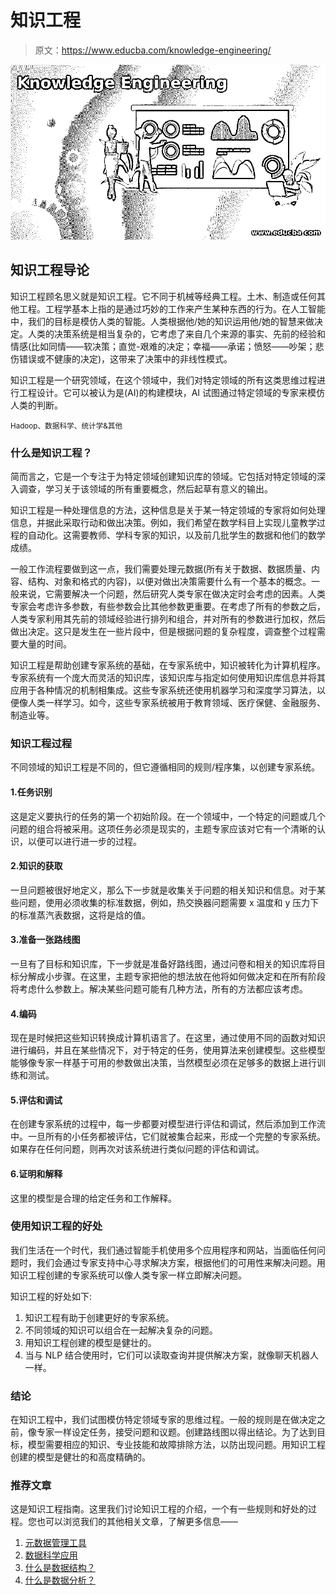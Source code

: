 # 知识工程

> 原文：<https://www.educba.com/knowledge-engineering/>

![Knowledge Engineering](img/4c7dcd20eeae00ec69e5d0fac1e8a3e7.png)



## 知识工程导论

知识工程顾名思义就是知识工程。它不同于机械等经典工程。土木、制造或任何其他工程。工程学基本上指的是通过巧妙的工作来产生某种东西的行为。在人工智能中，我们的目标是模仿人类的智能。人类根据他/她的知识运用他/她的智慧来做决定。人类的决策系统是相当复杂的，它考虑了来自几个来源的事实、先前的经验和情感(比如同情——软决策；直觉-艰难的决定；幸福——承诺；愤怒——吵架；悲伤错误或不健康的决定)，这带来了决策中的非线性模式。

知识工程是一个研究领域，在这个领域中，我们对特定领域的所有这类思维过程进行工程设计。它可以被认为是(AI)的构建模块，AI 试图通过特定领域的专家来模仿人类的判断。

<small>Hadoop、数据科学、统计学&其他</small>

### 什么是知识工程？

简而言之，它是一个专注于为特定领域创建知识库的领域。它包括对特定领域的深入调查，学习关于该领域的所有重要概念，然后起草有意义的输出。

知识工程是一种处理信息的方法，这种信息是关于某一特定领域的专家将如何处理信息，并据此采取行动和做出决策。例如，我们希望在数学科目上实现儿童教学过程的自动化。这需要教师、学科专家的知识，以及前几批学生的数据和他们的数学成绩。

一般工作流程要做到这一点，我们需要处理元数据(所有关于数据、数据质量、内容、结构、对象和格式的内容)，以便对做出决策需要什么有一个基本的概念。一般来说，它需要解决一个问题，然后研究人类专家在做决定时会考虑的因素。人类专家会考虑许多参数，有些参数会比其他参数更重要。在考虑了所有的参数之后，人类专家利用其先前的领域经验进行排列和组合，并对所有的参数进行加权，然后做出决定。这只是发生在一些片段中，但是根据问题的复杂程度，调查整个过程需要大量的时间。

知识工程是帮助创建专家系统的基础，在专家系统中，知识被转化为计算机程序。专家系统有一个庞大而灵活的知识库，该知识库与指定如何使用知识库信息并将其应用于各种情况的机制相集成。这些专家系统还使用机器学习和深度学习算法，以便像人类一样学习。如今，这些专家系统被用于教育领域、医疗保健、金融服务、制造业等。

### 知识工程过程

不同领域的知识工程是不同的，但它遵循相同的规则/程序集，以创建专家系统。

#### 1.任务识别

这是定义要执行的任务的第一个初始阶段。在一个领域中，一个特定的问题或几个问题的组合将被采用。这项任务必须是现实的，主题专家应该对它有一个清晰的认识，以便可以进行进一步的过程。

#### 2.知识的获取

一旦问题被很好地定义，那么下一步就是收集关于问题的相关知识和信息。对于某些问题，使用必须收集的标准数据，例如，热交换器问题需要 x 温度和 y 压力下的标准蒸汽表数据，这将是焓的值。

#### 3.准备一张路线图

一旦有了目标和知识库，下一步就是准备好路线图，通过问卷和相关的知识库将目标分解成小步骤。在这里，主题专家把他的想法放在他将如何做决定和在所有阶段将考虑什么参数上。解决某些问题可能有几种方法，所有的方法都应该考虑。

#### 4.编码

现在是时候把这些知识转换成计算机语言了。在这里，通过使用不同的函数对知识进行编码，并且在某些情况下，对于特定的任务，使用算法来创建模型。这些模型能够像专家一样基于可用的参数做出决策，当然模型必须在足够多的数据上进行训练和测试。

#### 5.评估和调试

在创建专家系统的过程中，每一步都要对模型进行评估和调试，然后添加到工作流中。一旦所有的小任务都被评估，它们就被集合起来，形成一个完整的专家系统。如果存在任何问题，则再次对该系统进行类似问题的评估和调试。

#### 6.证明和解释

这里的模型是合理的给定任务和工作解释。

### 使用知识工程的好处

我们生活在一个时代，我们通过智能手机使用多个应用程序和网站，当面临任何问题时，我们会通过专家支持中心寻求解决方案，根据他们的可用性来解决问题。用知识工程创建的专家系统可以像人类专家一样立即解决问题。

知识工程的好处如下:

1.  知识工程有助于创建更好的专家系统。
2.  不同领域的知识可以组合在一起解决复杂的问题。
3.  用知识工程创建的模型是健壮的。
4.  当与 NLP 结合使用时，它们可以读取查询并提供解决方案，就像聊天机器人一样。

### 结论

在知识工程中，我们试图模仿特定领域专家的思维过程。一般的规则是在做决定之前，像专家一样设定任务，接受问题和议题。创建路线图以得出结论。为了达到目标，模型需要相应的知识、专业技能和故障排除方法，以防出现问题。用知识工程创建的模型是健壮的和高度精确的。

### 推荐文章

这是知识工程指南。这里我们讨论知识工程的介绍，一个有一些规则和好处的过程。您也可以浏览我们的其他相关文章，了解更多信息——

1.  [元数据管理工具](https://www.educba.com/metadata-management-tools/)
2.  [数据科学应用](https://www.educba.com/data-science-applications/)
3.  [什么是数据结构？](https://www.educba.com/what-is-data-structure/)
4.  [什么是数据分析？](https://www.educba.com/what-is-data-analysis/)





